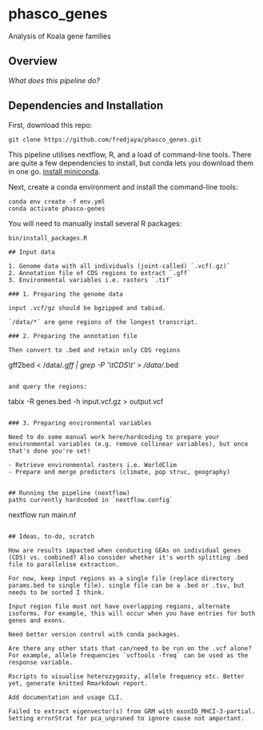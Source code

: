 # phasco_genes
Analysis of Koala gene families

## Overview  

*What does this pipeline do?*  

## Dependencies and Installation  

First, download this repo:  
```
git clone https://github.com/fredjaya/phasco_genes.git
```  

This pipeline utilises nextflow, R, and a load of command-line tools. There are quite a few dependencies to install, but conda lets you download them in one go. [install miniconda](https://docs.conda.io/en/latest/miniconda.html).  

Next, create a conda environment and install the command-line tools:  
```
conda env create -f env.yml
conda activate phasco-genes
```  

You will need to manually install several R packages:  
```
bin/install_packages.R

## Input data

1. Genome data with all individuals (joint-called) `.vcf(.gz)`  
2. Annotation file of CDS regions to extract `.gff`  
3. Environmental variables i.e. rasters `.tif`  

### 1. Preparing the genome data  

input .vcf/gz should be bgzipped and tabixd.

`/data/*` are gene regions of the longest transcript.

### 2. Preparing the annotation file  

Then convert to .bed and retain only CDS regions
```
gff2bed < /data/*.gff | grep -P '\tCDS\t' > /data/*.bed
```

and query the regions:
```
tabix -R genes.bed -h input.vcf.gz > output.vcf
```

### 3. Preparing environmental variables  

Need to do some manual work here/hardcoding to prepare your environmental variables (e.g. remove collinear variables), but once that's done you're set!  

- Retrieve environmental rasters i.e. WorldClim
- Prepare and merge predictors (climate, pop struc, geography)
```

```

## Running the pipeline (nextflow)
paths currently hardcoded in `nextflow.config`
```
nextflow run main.nf
```

## Ideas, to-do, scratch

How are results impacted when conducting GEAs on individual genes (CDS) vs. combined? Also consider whether it's worth splitting .bed file to parallelise extraction.

For now, keep input regions as a single file (replace directory params.bed to single file). single file can be a .bed or .tsv, but needs to be sorted I think.

Input region file must not have overlapping regions, alternate isoforms. For example, this will occur when you have entries for both genes and exons.

Need better version control with conda packages.

Are there any other stats that can/need to be run on the .vcf alone? For example, allele frequencies `vcftools -freq` can be used as the response variable. 

Rscripts to visualise heterozygosity, allele frequency etc. Better yet, generate knitted Rmarkdown report.

Add documentation and usage CLI.

Failed to extract eigenvector(s) from GRM with exonID_MHCI-3-partial. Setting errorStrat for pca_unpruned to ignore cause not amportant.
